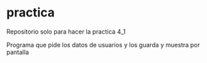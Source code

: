 # practica
Repositorio solo para hacer la practica 4_1

Programa que pide los datos de usuarios y los guarda y muestra por pantalla
